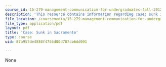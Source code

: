 ```yaml
---
course_id: 15-279-management-communication-for-undergraduates-fall-2012
description: 'This resource contains information regarding case: sunk in sacramento.'
file_location: /coursemedia/15-279-management-communication-for-undergraduates-fall-2012/87a957de4880f4756d00d707cb6dd091_MIT15_279F12_sacrmntoCase.pdf
file_type: application/pdf
layout: pdf
title: 'Case: Sunk in Sacramento'
type: course
uid: 87a957de4880f4756d00d707cb6dd091

---
```

None